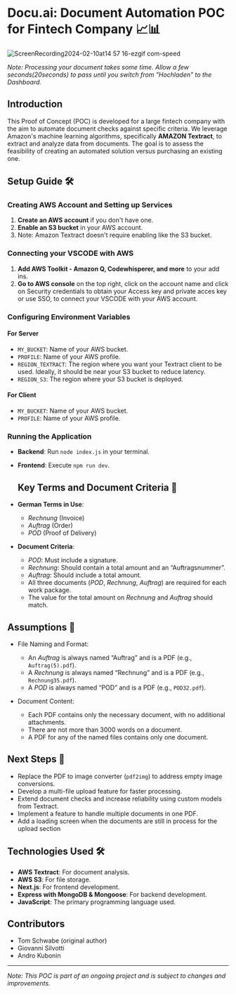 # Docu.ai: Document Automation POC for Fintech Company 📈📊

![ScreenRecording2024-02-10at14 57 16-ezgif com-speed](https://github.com/tomnotthomas/docu.ai/assets/126760913/7407cb07-e87a-47c1-ae65-fc863cea1fa0)

*Note: Processing your document takes some time.  Allow a few seconds(20seconds) to pass until you switch from
"Hochladen" to the Dashboard.*

## Introduction

This Proof of Concept (POC) is developed for a large fintech company with the aim to automate document checks against specific criteria. We leverage Amazon's machine learning algorithms, specifically **AMAZON Textract**, to extract and analyze data from documents. The goal is to assess the feasibility of creating an automated solution versus purchasing an existing one.



## Setup Guide 🛠️

### Creating AWS Account and Setting up Services

1. **Create an AWS account** if you don't have one.
2. **Enable an S3 bucket** in your AWS account.
3. Note: Amazon Textract doesn't require enabling like the S3 bucket.

### Connecting your VSCODE with AWS
1. **Add AWS Toolkit - Amazon Q, Codewhisperer, and more** to your add ins.
2. **Go to AWS console** on the top right, click on the account name and click on Security credentials to obtain your Access key and private acces key
or use SSO, to connect your VSCODE with your AWS account.

### Configuring Environment Variables

#### For Server

- `MY_BUCKET`: Name of your AWS bucket.
- `PROFILE`: Name of your AWS profile.
- `REGION_TEXTRACT`: The region where you want your Textract client to be used. Ideally, it should be near your S3 bucket to reduce latency.
- `REGION_S3`: The region where your S3 bucket is deployed.

#### For Client

- `MY_BUCKET`: Name of your AWS bucket.
- `PROFILE`: Name of your AWS profile.

### Running the Application

- **Backend**: Run `node index.js` in your terminal.
- **Frontend**: Execute `npm run dev`.

  ## Key Terms and Document Criteria 📑

- **German Terms in Use**:
  - *Rechnung* (Invoice)
  - *Auftrag* (Order)
  - *POD* (Proof of Delivery)

- **Document Criteria**:
  - *POD*: Must include a signature.
  - *Rechnung*: Should contain a total amount and an “Auftragsnummer”.
  - *Auftrag*: Should include a total amount.
  - All three documents (*POD*, *Rechnung*, *Auftrag*) are required for each work package.
  - The value for the total amount on *Rechnung* and *Auftrag* should match.

## Assumptions 🧐

- File Naming and Format:
  - An *Auftrag* is always named “Auftrag” and is a PDF (e.g., `Auftrag(5).pdf`).
  - A *Rechnung* is always named “Rechnung” and is a PDF (e.g., `Rechnung35.pdf`).
  - A *POD* is always named “POD” and is a PDF (e.g., `POD32.pdf`).

- Document Content:
  - Each PDF contains only the necessary document, with no additional attachments.
  - There are not more than 3000 words on a document.
  - A PDF for any of the named files contains only one document.

## Next Steps 🚀

- Replace the PDF to image converter (`pdf2img`) to address empty image conversions.
- Develop a multi-file upload feature for faster processing.
- Extend document checks and increase reliability using custom models from Textract.
- Implement a feature to handle multiple documents in one PDF.
- Add a loading screen when the documents are still in process for the upload section

## Technologies Used 🛠️

- **AWS Textract**: For document analysis.
- **AWS S3**: For file storage.
- **Next.js**: For frontend development.
- **Express with MongoDB & Mongoose**: For backend development.
- **JavaScript**: The primary programming language used.

## Contributors

- Tom Schwabe (original author)
- Giovanni Silvotti
- Andro Kubonin

---

*Note: This POC is part of an ongoing project and is subject to changes and improvements.*


